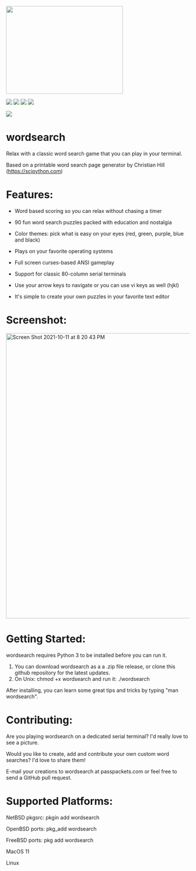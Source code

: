 <img src="https://user-images.githubusercontent.com/84298137/151912997-9f2d2583-d7c2-4870-bd08-f19521d3a9b4.png" width="320" height="240">

<img src="https://badgen.net/github/release/jensenpat/wordsearch?color=blue"> <img src="https://badgen.net/github/last-commit/jensenpat/wordsearch?color=blue"> <img src="https://img.shields.io/github/downloads/jensenpat/wordsearch/total.svg?color=blue"> <img src="https://img.shields.io/github/stars/jensenpat/wordsearch.svg?color=blue">

<img src="https://img.shields.io/static/v1?label=platforms&message=NetBSD | OpenBSD | FreeBSD | Linux&color=blue">

# wordsearch

Relax with a classic word search game that you can play in your terminal.

Based on a printable word search page generator by Christian Hill (https://scipython.com)

# Features:

- Word based scoring so you can relax without chasing a timer

- 90 fun word search puzzles packed with education and nostalgia

- Color themes: pick what is easy on your eyes (red, green, purple, blue and black)

- Plays on your favorite operating systems

- Full screen curses-based ANSI gameplay

- Support for classic 80-column serial terminals

- Use your arrow keys to navigate or you can use vi keys as well (hjkl)

- It's simple to create your own puzzles in your favorite text editor

# Screenshot:

<img width="780" alt="Screen Shot 2021-10-11 at 8 20 43 PM" src="https://user-images.githubusercontent.com/84298137/136885856-792937bd-da47-4b01-be29-f2cfca099ffd.png">

# Getting Started:

wordsearch requires Python 3 to be installed before you can run it.

1. You can download wordsearch as a a .zip file release, or clone this github repository for the latest updates.
2. On Unix: chmod +x wordsearch and run it: ./wordsearch

After installing, you can learn some great tips and tricks by typing "man wordsearch".

# Contributing:

Are you playing wordsearch on a dedicated serial terminal? I'd really love to see a picture.

Would you like to create, add and contribute your own custom word searches? I'd love to share them!

E-mail your creations to wordsearch at passpackets.com or
feel free to send a GitHub pull request.

# Supported Platforms: 

NetBSD pkgsrc: pkgin add wordsearch

OpenBSD ports: pkg_add wordsearch

FreeBSD ports: pkg add wordsearch

MacOS 11

Linux
